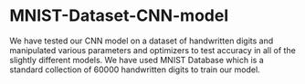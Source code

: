 # MNIST-Dataset-CNN-model
We have tested our CNN model on a dataset of handwritten digits and manipulated various parameters and optimizers to test accuracy in all of the slightly different models.
We have used MNIST Database which is a standard collection of 60000 handwritten digits to train our model.
